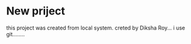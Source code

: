 # New priject 
 this project was created from local system.
  creted by Diksha Roy...
  i use git........
